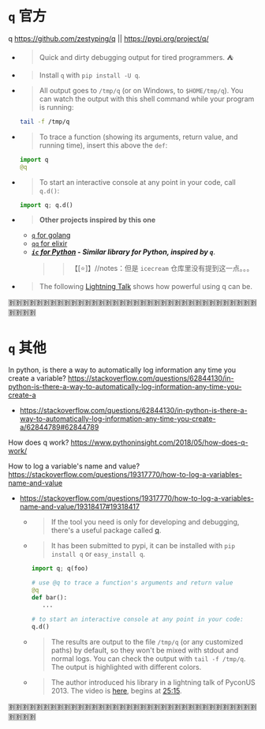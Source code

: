 
# `q` 官方

q https://github.com/zestyping/q || https://pypi.org/project/q/
- > Quick and dirty debugging output for tired programmers. ⛺
- > Install `q` with `pip install -U q`.
- > All output goes to `/tmp/q` (or on Windows, to `$HOME/tmp/q`). You can watch the output with this shell command while your program is running:
  ```sh
  tail -f /tmp/q
  ```
- > To trace a function (showing its arguments, return value, and running time), insert this above the `def`:
  ```py
  import q
  @q
  ```
- > To start an interactive console at any point in your code, call `q.d()`:
  ```py
  import q; q.d()
  ```
- > **Other projects inspired by this one**
  * [`q` for golang](https://github.com/y0ssar1an/q)
  * [`qq` for elixir](https://github.com/mandarvaze/q)
  * ***[`ic` for Python](https://github.com/gruns/icecream) - Similar library for Python, inspired by `q`***.
    >> 【[:star:]】//notes：但是 `icecream` 仓库里没有提到这一点。。。
- > The following [Lightning Talk](http://pyvideo.org/video/1858/sunday-evening-lightning-talks#t=25m15s) shows how powerful using q can be.

:u5272::u5272::u5272::u5272::u5272::u5272::u5272::u5272::u5272::u5272::u5272::u5272::u5272::u5272::u5272::u5272::u5272::u5272::u5272::u5272::u5272::u5272::u5272::u5272::u5272::u5272::u5272::u5272::u5272::u5272::u5272::u5272::u5272::u5272::u5272::u5272::u5272::u5272::u5272::u5272:

# `q` 其他

In python, is there a way to automatically log information any time you create a variable? https://stackoverflow.com/questions/62844130/in-python-is-there-a-way-to-automatically-log-information-any-time-you-create-a
- https://stackoverflow.com/questions/62844130/in-python-is-there-a-way-to-automatically-log-information-any-time-you-create-a/62844789#62844789

How does q work? https://www.pythoninsight.com/2018/05/how-does-q-work/

How to log a variable's name and value? https://stackoverflow.com/questions/19317770/how-to-log-a-variables-name-and-value
- https://stackoverflow.com/questions/19317770/how-to-log-a-variables-name-and-value/19318417#19318417
  * > If the tool you need is only for developing and debugging, there's a useful package called [q](https://github.com/zestyping/q).
  * > It has been submitted to pypi, it can be installed with `pip install q` or `easy_install q`.
    ```py
    import q; q(foo)

    # use @q to trace a function's arguments and return value
    @q
    def bar():
       ...

    # to start an interactive console at any point in your code:
    q.d()
    ```
  * > The results are output to the file `/tmp/q` (or any customized paths) by default, so they won't be mixed with stdout and normal logs. You can check the output with `tail -f /tmp/q`. The output is highlighted with different colors.
  * > The author introduced his library in a lightning talk of PyconUS 2013. The video is [here](https://youtu.be/OL3De8BAhME), begins at [25:15](https://www.youtube.com/watch?v=OL3De8BAhME&t=1515s).

:u5272::u5272::u5272::u5272::u5272::u5272::u5272::u5272::u5272::u5272::u5272::u5272::u5272::u5272::u5272::u5272::u5272::u5272::u5272::u5272::u5272::u5272::u5272::u5272::u5272::u5272::u5272::u5272::u5272::u5272::u5272::u5272::u5272::u5272::u5272::u5272::u5272::u5272::u5272::u5272:
